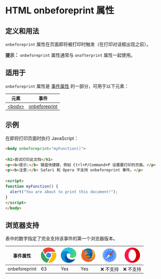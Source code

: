 HTML onbeforeprint 属性
===

## 定义和用法

`onbeforeprint` 属性在页面即将被打印时触发（在打印对话框出现之前）。

**提示：** `onbeforeprint` 属性通常与 `onafterprint` 属性一起使用。

## 适用于

`onbeforeprint` 属性是 [事件属性](../reference/eventattributes.md) 的一部分，可用于以下元素：

| 元素 | 事件 |
| --- | --- |
| [\<body>](../tags/body.md) | [onbeforeprint](../attribute/onbeforeprint.md) |
<!--rehype:style=width: 100%; display: inline-table;-->

## 示例

在即将打印页面时执行 JavaScript：

```html idoc:preview:iframe
<body onbeforeprint="myFunction()">

<h1>尝试打印此文档</h1>
<p><b>提示:</b> 键盘快捷键，例如 Ctrl+P/Command+P 设置要打印的页面。</p>
<p><b>注意:</b> Safari 和 Opera 不支持 onbeforeprint 事件。</p>

<script>
function myFunction() {
  alert("You are about to print this document!");
}
</script>
</body>
```

## 浏览器支持

表中的数字指定了完全支持该事件的第一个浏览器版本。

| 事件属性 | ![chrome][1] | ![edge][2] | ![firefox][3] | ![safari][4] | ![opera][5] |
| --- | --- | --- | --- | --- | --- |
| onbeforeprint   | 63 | Yes | Yes | ❌ 不支持 | ❌ 不支持 |
<!--rehype:style=width: 100%; display: inline-table;-->


[1]: ../assets/chrome.svg
[2]: ../assets/edge.svg
[3]: ../assets/firefox.svg
[4]: ../assets/safari.svg
[5]: ../assets/opera.svg
